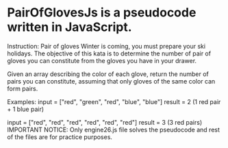 # PairOfGlovesJs is a pseudocode written in JavaScript.
Instruction: Pair of gloves
Winter is coming, you must prepare your ski holidays. The objective of this kata is to determine the number of pair of gloves you can constitute from the gloves you have in your drawer.

Given an array describing the color of each glove, return the number of pairs you can constitute, assuming that only gloves of the same color can form pairs.

Examples:
input = ["red", "green", "red", "blue", "blue"]
result = 2 (1 red pair + 1 blue pair)

input = ["red", "red", "red", "red", "red", "red"]
result = 3 (3 red pairs)
IMPORTANT NOTICE: Only engine26.js file solves the pseudocode and rest of the files are for practice purposes.
